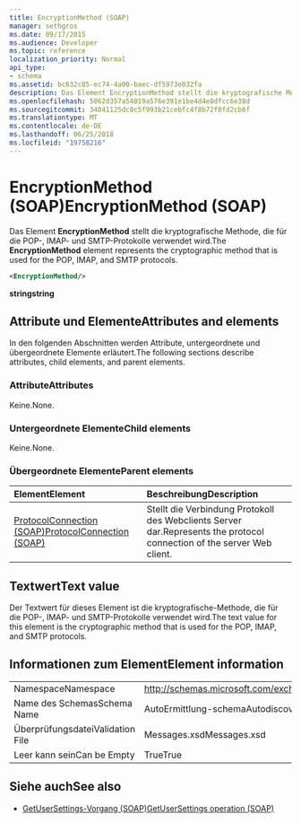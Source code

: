 ```yaml
---
title: EncryptionMethod (SOAP)
manager: sethgros
ms.date: 09/17/2015
ms.audience: Developer
ms.topic: reference
localization_priority: Normal
api_type:
- schema
ms.assetid: bc632c85-ec74-4a00-baec-df5973e032fa
description: Das Element EncryptionMethod stellt die kryptografische Methode, die für die POP-, IMAP- und SMTP-Protokolle verwendet wird.
ms.openlocfilehash: 5062d357a54019a576e391e1be4d4e8dfcc6e38d
ms.sourcegitcommit: 34041125dc8c5f993b21cebfc4f8b72f0fd2cb6f
ms.translationtype: MT
ms.contentlocale: de-DE
ms.lasthandoff: 06/25/2018
ms.locfileid: "19758216"
---
```

# <a name="encryptionmethod-soap"></a><span data-ttu-id="73eec-103">EncryptionMethod (SOAP)</span><span class="sxs-lookup"><span data-stu-id="73eec-103">EncryptionMethod (SOAP)</span></span>

<span data-ttu-id="73eec-104">Das Element **EncryptionMethod** stellt die kryptografische Methode, die für die POP-, IMAP- und SMTP-Protokolle verwendet wird.</span><span class="sxs-lookup"><span data-stu-id="73eec-104">The **EncryptionMethod** element represents the cryptographic method that is used for the POP, IMAP, and SMTP protocols.</span></span> 
  
```XML
<EncryptionMethod/>
```

 <span data-ttu-id="73eec-105">**string**</span><span class="sxs-lookup"><span data-stu-id="73eec-105">**string**</span></span>
## <a name="attributes-and-elements"></a><span data-ttu-id="73eec-106">Attribute und Elemente</span><span class="sxs-lookup"><span data-stu-id="73eec-106">Attributes and elements</span></span>

<span data-ttu-id="73eec-107">In den folgenden Abschnitten werden Attribute, untergeordnete und übergeordnete Elemente erläutert.</span><span class="sxs-lookup"><span data-stu-id="73eec-107">The following sections describe attributes, child elements, and parent elements.</span></span>
  
### <a name="attributes"></a><span data-ttu-id="73eec-108">Attribute</span><span class="sxs-lookup"><span data-stu-id="73eec-108">Attributes</span></span>

<span data-ttu-id="73eec-109">Keine.</span><span class="sxs-lookup"><span data-stu-id="73eec-109">None.</span></span>
  
### <a name="child-elements"></a><span data-ttu-id="73eec-110">Untergeordnete Elemente</span><span class="sxs-lookup"><span data-stu-id="73eec-110">Child elements</span></span>

<span data-ttu-id="73eec-111">Keine.</span><span class="sxs-lookup"><span data-stu-id="73eec-111">None.</span></span>
  
### <a name="parent-elements"></a><span data-ttu-id="73eec-112">Übergeordnete Elemente</span><span class="sxs-lookup"><span data-stu-id="73eec-112">Parent elements</span></span>

|<span data-ttu-id="73eec-113">**Element**</span><span class="sxs-lookup"><span data-stu-id="73eec-113">**Element**</span></span>|<span data-ttu-id="73eec-114">**Beschreibung**</span><span class="sxs-lookup"><span data-stu-id="73eec-114">**Description**</span></span>|
|:-----|:-----|
|[<span data-ttu-id="73eec-115">ProtocolConnection (SOAP)</span><span class="sxs-lookup"><span data-stu-id="73eec-115">ProtocolConnection (SOAP)</span></span>](protocolconnection-soap.md) <br/> |<span data-ttu-id="73eec-116">Stellt die Verbindung Protokoll des Webclients Server dar.</span><span class="sxs-lookup"><span data-stu-id="73eec-116">Represents the protocol connection of the server Web client.</span></span>  <br/> |
   
## <a name="text-value"></a><span data-ttu-id="73eec-117">Textwert</span><span class="sxs-lookup"><span data-stu-id="73eec-117">Text value</span></span>

<span data-ttu-id="73eec-118">Der Textwert für dieses Element ist die kryptografische-Methode, die für die POP-, IMAP- und SMTP-Protokolle verwendet wird.</span><span class="sxs-lookup"><span data-stu-id="73eec-118">The text value for this element is the cryptographic method that is used for the POP, IMAP, and SMTP protocols.</span></span>
  
## <a name="element-information"></a><span data-ttu-id="73eec-119">Informationen zum Element</span><span class="sxs-lookup"><span data-stu-id="73eec-119">Element information</span></span>

|||
|:-----|:-----|
|<span data-ttu-id="73eec-120">Namespace</span><span class="sxs-lookup"><span data-stu-id="73eec-120">Namespace</span></span>  <br/> |http://schemas.microsoft.com/exchange/2010/Autodiscover  <br/> |
|<span data-ttu-id="73eec-121">Name des Schemas</span><span class="sxs-lookup"><span data-stu-id="73eec-121">Schema Name</span></span>  <br/> |<span data-ttu-id="73eec-122">AutoErmittlung-schema</span><span class="sxs-lookup"><span data-stu-id="73eec-122">Autodiscover schema</span></span>  <br/> |
|<span data-ttu-id="73eec-123">Überprüfungsdatei</span><span class="sxs-lookup"><span data-stu-id="73eec-123">Validation File</span></span>  <br/> |<span data-ttu-id="73eec-124">Messages.xsd</span><span class="sxs-lookup"><span data-stu-id="73eec-124">Messages.xsd</span></span>  <br/> |
|<span data-ttu-id="73eec-125">Leer kann sein</span><span class="sxs-lookup"><span data-stu-id="73eec-125">Can be Empty</span></span>  <br/> |<span data-ttu-id="73eec-126">True</span><span class="sxs-lookup"><span data-stu-id="73eec-126">True</span></span>  <br/> |
   
## <a name="see-also"></a><span data-ttu-id="73eec-127">Siehe auch</span><span class="sxs-lookup"><span data-stu-id="73eec-127">See also</span></span>

- [<span data-ttu-id="73eec-128">GetUserSettings-Vorgang (SOAP)</span><span class="sxs-lookup"><span data-stu-id="73eec-128">GetUserSettings operation (SOAP)</span></span>](getusersettings-operation-soap.md)

